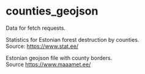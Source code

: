 # counties_geojson  
Data for fetch requests.

Statistics for Estonian forest destruction by counties.  
Source: https://www.stat.ee/  
  
Estonian geojson file with county borders.  
Source https://www.maaamet.ee/
